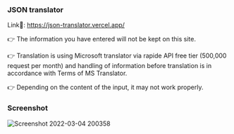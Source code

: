 ### JSON translator
Link🔗: https://json-translator.vercel.app/

👉 The information you have entered will not be kept on this site.
          
👉 Translation is using Microsoft translator via rapide API free
    tier (500,000 request per month) and handling of information
    before translation is in accordance with Terms of MS Translator.
    
👉 Depending on the content of the input, it may not work
            properly.

### Screenshot
![Screenshot 2022-03-04 200358](https://user-images.githubusercontent.com/38618243/156825878-c3f99354-f720-4dcd-9e41-6d13a205afc1.png)



        
